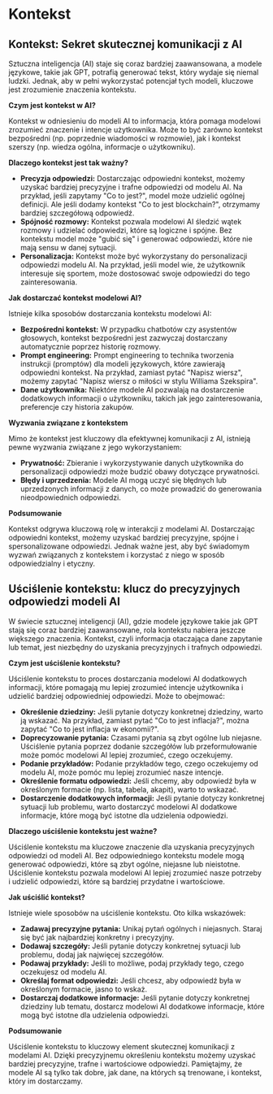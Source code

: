 # Kontekst

## Kontekst: Sekret skutecznej komunikacji z AI

Sztuczna inteligencja (AI) staje się coraz bardziej zaawansowana, a modele językowe, takie jak GPT, potrafią generować tekst, który wydaje się niemal ludzki. Jednak, aby w pełni wykorzystać potencjał tych modeli, kluczowe jest zrozumienie znaczenia kontekstu.

**Czym jest kontekst w AI?**

Kontekst w odniesieniu do modeli AI to informacja, która pomaga modelowi zrozumieć znaczenie i intencje użytkownika. Może to być zarówno kontekst bezpośredni (np. poprzednie wiadomości w rozmowie), jak i kontekst szerszy (np. wiedza ogólna, informacje o użytkowniku).

**Dlaczego kontekst jest tak ważny?**

* **Precyzja odpowiedzi:** Dostarczając odpowiedni kontekst, możemy uzyskać bardziej precyzyjne i trafne odpowiedzi od modelu AI. Na przykład, jeśli zapytamy "Co to jest?", model może udzielić ogólnej definicji. Ale jeśli dodamy kontekst "Co to jest blockchain?", otrzymamy bardziej szczegółową odpowiedź.
* **Spójność rozmowy:** Kontekst pozwala modelowi AI śledzić wątek rozmowy i udzielać odpowiedzi, które są logiczne i spójne. Bez kontekstu model może "gubić się" i generować odpowiedzi, które nie mają sensu w danej sytuacji.
* **Personalizacja:** Kontekst może być wykorzystany do personalizacji odpowiedzi modelu AI. Na przykład, jeśli model wie, że użytkownik interesuje się sportem, może dostosować swoje odpowiedzi do tego zainteresowania.

**Jak dostarczać kontekst modelowi AI?**

Istnieje kilka sposobów dostarczania kontekstu modelowi AI:

* **Bezpośredni kontekst:** W przypadku chatbotów czy asystentów głosowych, kontekst bezpośredni jest zazwyczaj dostarczany automatycznie poprzez historię rozmowy.
* **Prompt engineering:** Prompt engineering to technika tworzenia instrukcji (promptów) dla modeli językowych, które zawierają odpowiedni kontekst. Na przykład, zamiast pytać "Napisz wiersz", możemy zapytać "Napisz wiersz o miłości w stylu Williama Szekspira".
* **Dane użytkownika:** Niektóre modele AI pozwalają na dostarczenie dodatkowych informacji o użytkowniku, takich jak jego zainteresowania, preferencje czy historia zakupów.

**Wyzwania związane z kontekstem**

Mimo że kontekst jest kluczowy dla efektywnej komunikacji z AI, istnieją pewne wyzwania związane z jego wykorzystaniem:

* **Prywatność:** Zbieranie i wykorzystywanie danych użytkownika do personalizacji odpowiedzi może budzić obawy dotyczące prywatności.
* **Błędy i uprzedzenia:** Modele AI mogą uczyć się błędnych lub uprzedzonych informacji z danych, co może prowadzić do generowania nieodpowiednich odpowiedzi.

**Podsumowanie**

Kontekst odgrywa kluczową rolę w interakcji z modelami AI. Dostarczając odpowiedni kontekst, możemy uzyskać bardziej precyzyjne, spójne i spersonalizowane odpowiedzi. Jednak ważne jest, aby być świadomym wyzwań związanych z kontekstem i korzystać z niego w sposób odpowiedzialny i etyczny.

## Uściślenie kontekstu: klucz do precyzyjnych odpowiedzi modeli AI

W świecie sztucznej inteligencji (AI), gdzie modele językowe takie jak GPT stają się coraz bardziej zaawansowane, rola kontekstu nabiera jeszcze większego znaczenia. Kontekst, czyli informacja otaczająca dane zapytanie lub temat, jest niezbędny do uzyskania precyzyjnych i trafnych odpowiedzi.

**Czym jest uściślenie kontekstu?**

Uściślenie kontekstu to proces dostarczania modelowi AI dodatkowych informacji, które pomagają mu lepiej zrozumieć intencje użytkownika i udzielić bardziej odpowiedniej odpowiedzi. Może to obejmować:

* **Określenie dziedziny:** Jeśli pytanie dotyczy konkretnej dziedziny, warto ją wskazać. Na przykład, zamiast pytać "Co to jest inflacja?", można zapytać "Co to jest inflacja w ekonomii?".
* **Doprecyzowanie pytania:** Czasami pytania są zbyt ogólne lub niejasne. Uściślenie pytania poprzez dodanie szczegółów lub przeformułowanie może pomóc modelowi AI lepiej zrozumieć, czego oczekujemy.
* **Podanie przykładów:** Podanie przykładów tego, czego oczekujemy od modelu AI, może pomóc mu lepiej zrozumieć nasze intencje.
* **Określenie formatu odpowiedzi:** Jeśli chcemy, aby odpowiedź była w określonym formacie (np. lista, tabela, akapit), warto to wskazać.
* **Dostarczenie dodatkowych informacji:** Jeśli pytanie dotyczy konkretnej sytuacji lub problemu, warto dostarczyć modelowi AI dodatkowe informacje, które mogą być istotne dla udzielenia odpowiedzi.

**Dlaczego uściślenie kontekstu jest ważne?**

Uściślenie kontekstu ma kluczowe znaczenie dla uzyskania precyzyjnych odpowiedzi od modeli AI. Bez odpowiedniego kontekstu modele mogą generować odpowiedzi, które są zbyt ogólne, niejasne lub nieistotne. Uściślenie kontekstu pozwala modelowi AI lepiej zrozumieć nasze potrzeby i udzielić odpowiedzi, które są bardziej przydatne i wartościowe.

**Jak uściślić kontekst?**

Istnieje wiele sposobów na uściślenie kontekstu. Oto kilka wskazówek:

* **Zadawaj precyzyjne pytania:** Unikaj pytań ogólnych i niejasnych. Staraj się być jak najbardziej konkretny i precyzyjny.
* **Dodawaj szczegóły:** Jeśli pytanie dotyczy konkretnej sytuacji lub problemu, dodaj jak najwięcej szczegółów.
* **Podawaj przykłady:** Jeśli to możliwe, podaj przykłady tego, czego oczekujesz od modelu AI.
* **Określaj format odpowiedzi:** Jeśli chcesz, aby odpowiedź była w określonym formacie, jasno to wskaż.
* **Dostarczaj dodatkowe informacje:** Jeśli pytanie dotyczy konkretnej dziedziny lub tematu, dostarcz modelowi AI dodatkowe informacje, które mogą być istotne dla udzielenia odpowiedzi.

**Podsumowanie**

Uściślenie kontekstu to kluczowy element skutecznej komunikacji z modelami AI. Dzięki precyzyjnemu określeniu kontekstu możemy uzyskać bardziej precyzyjne, trafne i wartościowe odpowiedzi. Pamiętajmy, że modele AI są tylko tak dobre, jak dane, na których są trenowane, i kontekst, który im dostarczamy.
